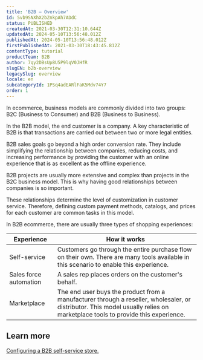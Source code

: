 ```yaml
---
title: 'B2B – Overview'
id: 5vb9SNXhX2bZnkpAh7ADdC
status: PUBLISHED
createdAt: 2021-03-30T12:31:10.644Z
updatedAt: 2024-05-10T13:56:48.012Z
publishedAt: 2024-05-10T13:56:48.012Z
firstPublishedAt: 2021-03-30T18:43:45.812Z
contentType: tutorial
productTeam: B2B
author: 7qy2DBsUp8U5P9lqV0JHfR
slugEN: b2b-overview
legacySlug: overview
locale: en
subcategoryId: 1PSq4adEARlFaK5Mdv74Y7
order: 1
---
```


In ecommerce, business models are commonly divided into two groups: B2C (Business to Consumer) and B2B (Business to Business).

In the B2B model, the end customer is a company. A key characteristic of B2B is that transactions are carried out between two or more legal entities. 

B2B sales goals go beyond a high order conversion rate. They include simplifying the relationship between companies, reducing costs, and increasing performance by providing the customer with an online experience that is as excellent as the offline experience.

B2B projects are usually more extensive and complex than projects in the B2C business model. This is why having good relationships between companies is so important.

These relationships determine the level of customization in customer service.
Therefore, defining custom payment methods, catalogs, and prices for each customer are common tasks in this model.

In B2B ecommerce, there are usually three types of shopping experiences:

| Experience                  | How it works                                                                                                                                                                                             |
|------------------------------|----------------------------------------------------------------------------------------------------------------------------------------------------------------------------------------------------------|
| Self-service                  | Customers go through the entire purchase flow on their own. There are many tools available in this scenario to enable this experience.                                                                            |
| Sales force automation |  A sales rep places orders on the customer's behalf.                                                                                                                                                          |
| Marketplace               | The end user buys the product from a manufacturer through a reseller, wholesaler, or distributor. This model usually relies on marketplace tools to provide this experience. |

## Learn more
[Configuring a B2B self-service store.
](/en/tutorial/configurar-loja-b2b-self-service--4576nMaRKk4madDZ7liiXS "Como configurar loja B2B self-service")
